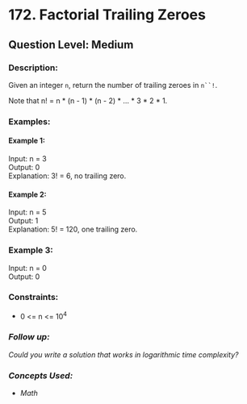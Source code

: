# 172. Factorial Trailing Zeroes
## Question Level: Medium
### Description:
Given an integer `n`, return the number of trailing zeroes in `n``!`.

Note that n! = n * (n - 1) * (n - 2) * ... * 3 * 2 * 1.

### Examples:
#### Example 1:

Input: n = 3  
Output: 0  
Explanation: 3! = 6, no trailing zero.  
#### Example 2:

Input: n = 5  
Output: 1  
Explanation: 5! = 120, one trailing zero.  
### Example 3:

Input: n = 0  
Output: 0  

### Constraints:

- 0 <= n <= 10<sup>4</sup>

### <i>Follow up:
Could you write a solution that works in logarithmic time complexity?

### Concepts Used:
- Math</i>